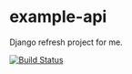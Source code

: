 # example-api
Django refresh project for me.

[![Build Status](https://travis-ci.org/bfrick22/example-api.svg?branch=master)](https://travis-ci.org/bfrick22/example-api.svg?branch=master)